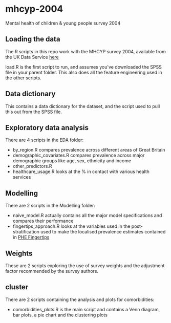 # mhcyp-2004
Mental health of children & young people survey 2004

## Loading the data
The R scripts in this repo work with the MHCYP survey 2004, available from the UK Data Service [here](https://beta.ukdataservice.ac.uk/datacatalogue/studies/study?id=5269)

load.R is the first script to run, and assumes you've downloaded the SPSS file in your parent folder. This also does all the feature engineering used in the other scripts.

## Data dictionary
This contains a data dictionary for the dataset, and the script used to pull this out from the SPSS file.

## Exploratory data analysis
There are 4 scripts in the EDA folder:
  - by_region.R compares prevalence across different areas of Great Britain
  - demographic_covariates.R compares prevalence across major demographic groups like age, sex, ethnicity and income
  - other_predictors.R
  - healthcare_usage.R looks at the % in contact with various health services
  
## Modelling
There are 2 scripts in the Modelling folder:
  - naive_model.R actually contains all the major model specifications and compares their performance
  - fingertips_approach.R looks at the variables used in the post-stratification used to make the localised prevalence estimates contained in [PHE Fingertips](https://fingertips.phe.org.uk/profile-group/mental-health/profile/cypmh/data#page/3/gid/1938133090/pat/6/par/E12000007/ati/102/are/E09000002/iid/91138/age/246/sex/4/cat/-1/ctp/-1/yrr/1/cid/4/tbm/1)
 
## Weights
These are 2 scripts exploring the use of survey weights and the adjustment factor recommended by the survey authors.

## cluster
There are 2 scripts containing the analysis and plots for comorbidities:
  - comorbidities_plots.R is the main script and contains a Venn diagram, bar plots, a pie chart and the clustering             plots 



